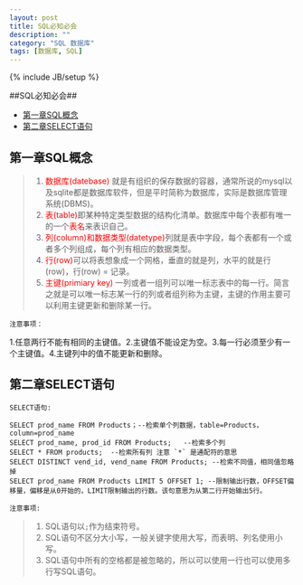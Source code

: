 ```yaml
---
layout: post
title: SQL必知必会
description: ""
category: "SQL 数据库"
tags: [数据库, SQL]
---
```

{% include JB/setup %}

##SQL必知必会##
* [第一章SQL概念](#SQL概念)
* [第二章SELECT语句](#SELECT语句)

## <span id="SQL概念">第一章SQL概念</span>  

>1. <font color = red > 数据库(datebase) </font>就是有组织的保存数据的容器，通常所说的mysql以及sqlite都是数据库软件，但是平时简称为数据库，实际是数据库管理系统(DBMS)。
>2. <font color = red>表(table)</font>即某种特定类型数据的结构化清单。数据库中每个表都有唯一的一个<font color = red >表名</font>来表识自己。
>3. <font color = red> 列(column)和数据类型(datetype)</font>列就是表中字段，每个表都有一个或者多个列组成，每个列有相应的数据类型。
>4. <font color = red> 行(row)</font>可以将表想象成一个网格，垂直的就是列，水平的就是行(row)，行(row) = 记录。
>5. <font color=red>主键(primiary key)</font> 一列或者一组列可以唯一标志表中的每一行。简言之就是可以唯一标志某一行的列或者组列称为主键，主键的作用主要可以利用主键更新和删除某一行。

`注意事项：`

1.任意两行不能有相同的主键值。2.主键值不能设定为空。3.每一行必须至少有一个主键值。4.主键列中的值不能更新和删除。

## <span id="SELECT语句">第二章SELECT语句</span>
`SELECT语句: `

    SELECT prod_name FROM Products；--检索单个列数据，table=Products，column=prod_name
    SELECT prod_name, prod_id FROM Products;   --检索多个列
    SELECT * FROM products;  --检索所有列 注意 `*` 是通配符的意思
    SELECT DISTINCT vend_id, vend_name FROM Products; --检索不同值，相同值忽略掉
    SELECT prod_name FROM Products LIMIT 5 OFFSET 1; --限制输出行数，OFFSET偏移量，偏移是从0开始的，LIMIT限制输出的行数。该句意思为从第二行开始输出5行。

`注意事项: `
>1. SQL语句以`;`作为结束符号。
>2. SQL语句不区分大小写，一般关键字使用大写，而表明、列名使用小写。
>3. SQL语句中所有的空格都是被忽略的，所以可以使用一行也可以使用多行写SQL语句。
